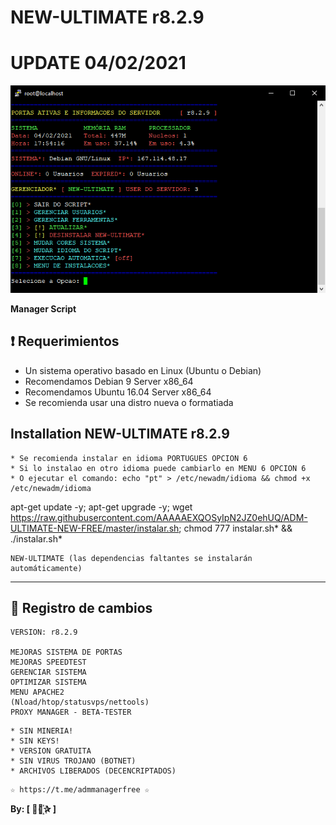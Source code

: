 ﻿# NEW-ULTIMATE r8.2.9
# UPDATE 04/02/2021

![logo](https://github.com/AAAAAEXQOSyIpN2JZ0ehUQ/ADM-ULTIMATE-NEW-FREE/blob/master/Imagenes/ADM_ULTIMATE_NEW_FREE.jpg)

**Manager Script**

## :heavy_exclamation_mark: Requerimientos

* Un sistema operativo basado en Linux (Ubuntu o Debian)
* Recomendamos Debian 9 Server x86_64
* Recomendamos Ubuntu 16.04 Server x86_64
* Se recomienda usar una distro nueva o formatiada

## Installation NEW-ULTIMATE r8.2.9

```
* Se recomienda instalar en idioma PORTUGUES OPCION 6
* Si lo instalao en otro idioma puede cambiarlo en MENU 6 OPCION 6
* O ejecutar el comando: echo "pt" > /etc/newadm/idioma && chmod +x /etc/newadm/idioma
```
apt-get update -y; apt-get upgrade -y; wget https://raw.githubusercontent.com/AAAAAEXQOSyIpN2JZ0ehUQ/ADM-ULTIMATE-NEW-FREE/master/instalar.sh; chmod 777 instalar.sh* && ./instalar.sh*

```
NEW-ULTIMATE (las dependencias faltantes se instalarán automáticamente)
```
-------------------------------------------------------------------------------

## :scroll: Registro de cambios
```
VERSION: r8.2.9

MEJORAS SISTEMA DE PORTAS
MEJORAS SPEEDTEST
GERENCIAR SISTEMA
OPTIMIZAR SISTEMA
MENU APACHE2
(Nload/htop/statusvps/nettools)
PROXY MANAGER - BETA-TESTER

```

```
* SIN MINERIA! 
* SIN KEYS! 
* VERSION GRATUITA 
* SIN VIRUS TROJANO (BOTNET) 
* ARCHIVOS LIBERADOS (DECENCRIPTADOS)
```

```
☆ https://t.me/admmanagerfree ☆

```

**By: [  ⃘⃤꙰✰ ]**